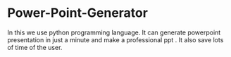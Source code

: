 # Power-Point-Generator
In this we use python programming language.
It can generate powerpoint presentation in just a minute and make a professional ppt .
It also save lots of time of the user.
